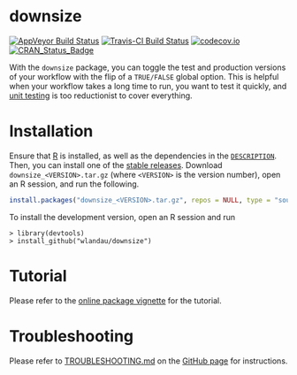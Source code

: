 # downsize

[![AppVeyor Build Status](https://ci.appveyor.com/api/projects/status/github/wlandau/downsize?branch=master&svg=true)](https://ci.appveyor.com/project/wlandau/downsize)
[![Travis-CI Build Status](https://travis-ci.org/wlandau/downsize.svg?branch=master)](https://travis-ci.org/wlandau/downsize)
[![codecov.io](https://codecov.io/github/wlandau/downsize/coverage.svg?branch=master)](https://codecov.io/github/wlandau/downsize?branch=master)
[![CRAN_Status_Badge](http://www.r-pkg.org/badges/version/downsize)](http://cran.r-project.org/package=downsize)

With the `downsize` package, you can toggle the test and production versions of your workflow with the flip of a `TRUE/FALSE` global option. This is helpful when your workflow takes a long time to run, you want to test it quickly, and [unit testing](http://kbroman.org/pkg_primer/pages/tests.html) is too reductionist to cover everything.

# Installation

Ensure that [R](https://www.r-project.org/) is installed, as well as the dependencies in the [`DESCRIPTION`](https://github.com/wlandau/downsize/blob/master/DESCRIPTION). Then, you can install one of the [stable releases](https://github.com/wlandau/downsize/releases). Download `downsize_<VERSION>.tar.gz` (where `<VERSION>` is the version number), open an R session, and run the following.

```r
install.packages("downsize_<VERSION>.tar.gz", repos = NULL, type = "source")
```

To install the development version, open an R session and run 

```
> library(devtools)
> install_github("wlandau/downsize")
```

# Tutorial

Please refer to the [online package vignette](https://github.com/wlandau/downsize/blob/master/vignettes/downsize.Rmd) for the tutorial.

# Troubleshooting

Please refer to [TROUBLESHOOTING.md](https://github.com/wlandau/downsize/blob/master/TROUBLESHOOTING.md) on the [GitHub page](https://github.com/wlandau/downsize) for instructions.
